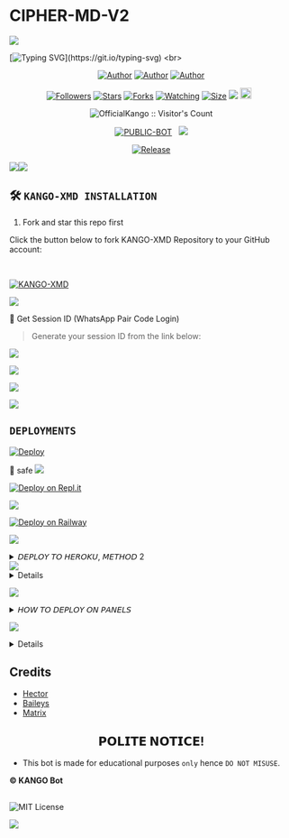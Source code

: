 # CIPHER-MD-V2



<img align="center" height="auto"
src="https://zuctusbetucsmsywshyk.supabase.co/storage/v1/object/public/imgurl/fu6gix_1751855851903.jpg">

[![Typing SVG](https://readme-typing-svg.herokuapp.com?font=Rockstar-ExtraBold&size=30&pause=1000&color=0000FF&center=true&vCenter=true&width=815&height=60&lines=C+I+P+H+E+R+M+D+V2▇++BY+H+A+C+K+E+R+P+R+O.)](https://git.io/typing-svg)
<br>

   </p>
<p align="center">
<a href="https://github.com/OfficialKango"><img title="Author" src="https://img.shields.io/badge/Hector-blue?style=for-the-badge&logo=Github"></a> <a href="https://youtube.com/@official_manuel"><img title="Author" src="https://img.shields.io/badge/YT CHANNEL-darkred?style=for-the-badge&logo=youtube"></a> <a href="https://wa.me/233509977126"><img title="Author" src="https://img.shields.io/badge/Contact Me-darkgreen?style=for-the-badge&logo=whatsapp"></a>
<p/> 

 <p align="center">
<a href="https://github.com/OfficialKango/followers"><img title="Followers" src="https://img.shields.io/github/followers/OfficialKango?color=purple&style=flat-square"></a>
<a href="https://github.com/OfficialCiphertech/CIPHER-MD-V2/stargazers/"><img title="Stars" src="https://img.shields.io/github/stars/OfficialCiphertech/CIPHER-MD-V2?color=blue&style=flat-square"></a>
<a href="https://github.com/OfficialCiphertech/CIPHER-MD-V2/network/members"><img title="Forks" src="https://img.shields.io/github/forks/OfficialCiphertech/CIPHER-MD-V2?color=blue&style=flat-square"></a>
<a href="https://github.com/OfficialCiphertech/CIPHER-MD-V2/watchers"><img title="Watching" src="https://img.shields.io/github/watchers/OfficialCiphertech/CIPHER-MD-V2?label=Watchers&color=blue&style=flat-square"></a>
<a href="https://github.com/OfficialCiphertech/CIPHER-MD-V2/"><img title="Size" src="https://img.shields.io/github/repo-size/OfficialCiphertech/CIPHER-MD-V2?style=flat-square&color=green"></a>
<a href="https://hits.seeyoufarm.com"><img src="https://hits.seeyoufarm.com/api/count/incr/badge.svg?url=https%3A%2F%2Fgithub.com%2FOfficialKango%2FKANGO-XMD-LITE&count_bg=%2379C83D&title_bg=%23555555&icon=probot.svg&icon_color=%2300FF6D&title=hits&edge_flat=false"/></a>
<a href="https://github.com/OfficialCiphertech/CIPHER-MD-V2/graphs/commit-activity"><img height="20" src="https://img.shields.io/badge/Maintained%3F-yes-green.svg"></a>&nbsp;&nbsp;</a>
<p align="center"><img src="https://profile-counter.glitch.me/{KANGO-XMD-LITE}/count.svg" alt="OfficialKango :: Visitor's Count" old_src="https://profile-counter.glitch.me/{OfficialKango}/count.svg" /></p>
<p align="center">
<a href="https://github.com/OfficialCiphertech/CIPHER-MD-V2"Kango"><img title="PUBLIC-BOT" src="https://img.shields.io/static/v1?label=Language&message=English&style=flat-square&color=darkpink"></a> &nbsp;
  <img src="https://komarev.com/ghpvc/?username=KANGO-XMD-LITE&label=VIEWS&style=flat-square&color=blue" />
</a>
<p align="center">
  <a href="https://github.com/OfficialCiphertech/CIPHER-MD-V2"><img title="Release" src="https://img.shields.io/badge/Release-beta%20v2.0-darkcyan.svg?style=for-the-badge&logo=appveyor" /></a>

<p align='center'>
    </p>
<a><img src='https://i.imgur.com/LyHic3i.gif'/></a><a><img src='https://i.imgur.com/LyHic3i.gif'/></a>

## 🛠️ `KANGO-XMD INSTALLATION`



1. Fork and star this repo first

Click the button below to fork KANGO-XMD Repository to your GitHub account:

  <br>
    <p align="left">
  <a href="https://github.com/OfficialCiphertech/CIPHER-MD-V2/fork"><img title="KANGO-XMD" src="https://img.shields.io/badge/FORK-KANGO-XMDh?color=darkblue&style=for-the-badge&logo=stackshare"></a>

<a><img src='https://i.imgur.com/LyHic3i.gif'/>

🔑 Get Session ID (WhatsApp Pair Code Login)

> Generate your session ID from the link below:
<p align="left">
  <a href="https://kango-ef1f620b32d8.herokuapp.com/?">
    <img src="https://img.shields.io/badge/%F0%9F%9A%80%20FIRST%20PAIR%20CODE%20WEB-ffcc00?style=for-the-badge"/>
  </a>
</p>
<a><img src='https://i.imgur.com/LyHic3i.gif'/>

<p align="left">
  <a href="https://kango-pair-site-oqi8.onrender.com/pair?">
    <img src="https://img.shields.io/badge/%F0%9F%9A%80%20SECOND%20PAIR%20CODE%20WEB-ffcc00?style=for-the-badge"/>
  </a>
</p>
<a><img src='https://i.imgur.com/LyHic3i.gif'/>

## `DEPLOYMENTS`
  
[![Deploy](https://www.herokucdn.com/deploy/button.svg)](https://dashboard.heroku.com/new?template=https%3A%2F%2Fgithub.com%2FOfficialKango%2FKANGO-XMD-LITE) 

💯 safe
    <a><img src='https://i.imgur.com/LyHic3i.gif'/>


[![Deploy on Repl.it](https://repl.it/badge/github/quiec/whatsAlfa)](https://repl.it/github/OfficialCiphertech/CIPHER-MD-V2)

<a><img src='https://i.imgur.com/LyHic3i.gif'/>

[![Deploy on Railway](https://railway.com/button.svg)](https://railway.com/template/_RsRny?referralCode=wvGQ0H)

<a><img src='https://i.imgur.com/LyHic3i.gif'/>

<details>
<summary>𝘋𝘌𝘗𝘓𝘖𝘠 𝘛𝘖 𝘏𝘌𝘙𝘖𝘒𝘜, 𝘔𝘌𝘛𝘏𝘖𝘋 2</summary>
 
* `Fork` KANGO-XMD Repository or `sync` if you had forked.
* `Link` to your WhatsApp using Server 1, 2 or 3
* Incase you use Server 2, paste the session id on settings.js @SESSION_ID
* If you used Server 3, upload the `creds.json` received in the `session` folder.
* Alternatively; you can open the `creds.json` using `Mt manager` or `treb edit` and copy everything and paste at `creds.json` on the `session` folder.
* Go to `src>data>role>owner.json` and enter your number.
* Edit your details at `settings.js` (Optional).
* Create an `heroku` account if you don't have.
* Then choose create new app
* Enter your app name and Create.
* Connect with your GitHub account.
* Search KANGO-XMD, and connect.
* Press deploy and wait for a few minutes.
* Enjoy.
</details>
<a><img src='https://i.imgur.com/LyHic3i.gif'/>

<details>
<summary>𝘔𝘖𝘙𝘌 𝘋𝘌𝘗𝘓𝘖𝘠𝘔𝘌𝘕𝘛𝘚</summary>
 
 **• 2 𝗛𝗢𝗦𝗧 𝗢𝗡 𝗗𝗜𝗦𝗖𝗢𝗥𝗗 /PANEL**
<br>
> Click below to download the bot file :
<p align="left">
<a href="https://github.com/OfficialCiphertech/CIPHER-MD-V2/archive/refs/heads/main.zip"><img src="https://img.shields.io/badge/DOWNLOAD%20FILES-green" alt="Rainhost Files" width="150"></a>
<br>
<a><img src='https://i.imgur.com/LyHic3i.gif'/>
  
> Click below to deploy on Katabump :
<p align="left">
  <a href="https://dashboard.katabump.com/welcome/#14aeb2">
    <img src="https://img.shields.io/badge/Deploy%20to%20Katabump-Hosting-6962a6?style=for-the-badge&logo=katabump&logoColor=red"/>
  </a>
<br>
<a><img src='https://i.imgur.com/LyHic3i.gif'/>
  
> Click below to deploy on Bot-Hosting :
<p align="left">
  <a href="https://bot-hosting.net/?aff=1132461929839984758">
    <img src="https://img.shields.io/badge/Deploy%20to%20Bot-hosting-9772a6?style=for-the-badge&logo=bothosting&logoColor=white"/>
  </a>
</p>

<a><img src='https://i.imgur.com/LyHic3i.gif'/>

 </a>

</details>

<a><img src='https://i.imgur.com/LyHic3i.gif'/>

<details>
<summary>𝘏𝘖𝘞 𝘛𝘖 𝘋𝘌𝘗𝘓𝘖𝘠 𝘖𝘕 𝘗𝘈𝘕𝘌𝘓𝘚</summary>
 
1. `Fork` the Repository.
2. If already forked then `sync` fork repository.
3. Click on the green `Code` button and click `download as zip`.
4. `Upload` the script zip file to your `panel`.
5. `Unarchieve` the uploaded zip file.
6. Open the `unarchieved folder` and `move` all files to container by typing (`../`)
7. Now go to `console` and `start` bot.
8. Wait for `5-10 mins` to enter your number.
9. Enter your number when requested to get the pair code.
10. Enter pair code in link devices in whatsapp.
11. Deployment successful.
</details>
 
<a><img src='https://i.imgur.com/LyHic3i.gif'/>

<details>
<summary>𝘔𝘈𝘕𝘜𝘈𝘓 𝘐𝘕𝘚𝘛𝘈𝘓𝘓𝘔𝘌𝘕𝘛𝘚</summary>
  
## `REQUIREMENTS`
* [Node.js](https://nodejs.org/en/)
* [Git](https://git-scm.com/downloads)
* [FFmpeg](https://github.com/BtbN/FFmpeg-Builds/releases/download/autobuild-2020-12-08-13-03/ffmpeg-n4.3.1-26-gca55240b8c-win64-gpl-4.3.zip)
* [Libwebp](https://developers.google.com/speed/webp/download)
* Any text editor
  
## `CLONE REPO & INSTALLATION DEPENDENCIES`
```bash
git clone https://github.com/OfficialCiphertech/CIPHER-MD-V2.git
cd KANGO-XMD 
npm start
```

## `FOR SSH/UBUNTU/LINUX`
```bash
sudo apt-get update
sudo apt-get upgrade -y
sudo apt-get install -y bash
sudo apt-get install -y libwebp
sudo apt-get install -y git
sudo apt-get install -y nodejs
sudo apt-get install -y ffmpeg
sudo apt-get install -y wget
sudo apt-get install -y imagemagick
git clone https://github.com/OfficialCiphertech/CIPHER-MD-V2.git
cd KANGO-XMD
npm install
npm start
```

## `FOR TERMUX`
```bash
pkg update && pkg upgrade -y && apt-get install -y bash libwebp git nodejs ffmpeg wget imagemagick && git clone https://github.com/OfficialCiphertech/CIPHER-MD-V2 && cd KANGO-XMD && npm install && npm start
```

## `FOR 24/7 ACTIVATION PM2 (TERMUX)`
```bash
npm i -g pm2 && pm2 start index.js && pm2 save && pm2 logs
```

## `FOR 24/7 ACTIVATION RE-EXECUTION PM2 (TERMUX)`
```bash
npm i -g pm2 && pm2 start index.js -f && pm2 save && pm2 logs
```
</details>

## Credits

- [Hector](https://github.com/OfficialKango)
- [Baileys](https://github.com/WhiskeySockets)
- [Matrix](https://github.com/Matri199)

##
<h2 align="center">  𝗣𝗢𝗟𝗜𝗧𝗘 𝗡𝗢𝗧𝗜𝗖𝗘!
</h2>

- This bot is made for educational purposes `only` hence `DO NOT MISUSE`.

**© KANGO Bot**
##
![MIT License](https://img.shields.io/badge/License-green.svg)


<a><img src='https://i.imgur.com/LyHic3i.gif'/>
